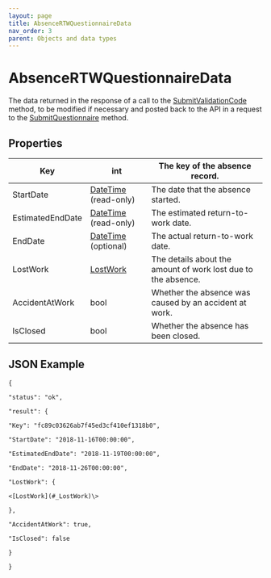 ```yaml
---
layout: page
title: AbsenceRTWQuestionnaireData
nav_order: 3
parent: Objects and data types
---
```


# AbsenceRTWQuestionnaireDataThe data returned in the response of a call to the [SubmitValidationCode](#_SubmitValidationCode) method, to be modified if necessary and posted back to the API in a request to the [SubmitQuestionnaire](#_SubmitQuestionnaire_1) method.## Properties| Key | int | The key of the absence record. || --- | --- | --- || StartDate | [DateTime](#_DateTime) (read-only) | The date that the absence started. || EstimatedEndDate | [DateTime](#_DateTime) (read-only) | The estimated return-to-work date. || EndDate | [DateTime](file:///D:/Documents/Meddbase%20Patient%20Portal%20API.docx#_DateTime) (optional) | The actual return-to-work date. || LostWork | [LostWork](file:///D:/Documents/Meddbase%20Patient%20Portal%20API.docx#_LostWork) | The details about the amount of work lost due to the absence. || AccidentAtWork | bool | Whether the absence was caused by an accident at work. || IsClosed | bool | Whether the absence has been closed. |## JSON Example```{"status": "ok","result": {"Key": "fc89c03626ab7f45ed3cf410ef1318b0","StartDate": "2018-11-16T00:00:00","EstimatedEndDate": "2018-11-19T00:00:00","EndDate": "2018-11-26T00:00:00","LostWork": {<[LostWork](#_LostWork)\>},"AccidentAtWork": true,"IsClosed": false}}```